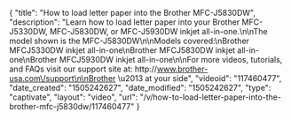 {
    "title": "How to load letter paper into the Brother MFC-J5830DW",
    "description": "Learn how to load letter paper into your Brother MFC-J5330DW, MFC-J5830DW, or MFC-J5930DW inkjet all-in-one.\n\nThe model shown is the MFC-J5830DW\n\nModels covered:\nBrother MFCJ5330DW inkjet all-in-one\nBrother MFCJ5830DW inkjet all-in-one\nBrother MFCJ5930DW inkjet all-in-one\n\nFor more videos, tutorials, and FAQs visit our support site at: http:\/\/www.brother-usa.com\/support\n\nBrother \u2013 at your side",
    "videoid": "117460477",
    "date_created": "1505242627",
    "date_modified": "1505242627",
    "type": "captivate",
    "layout": "video",
    "url": "\/v\/how-to-load-letter-paper-into-the-brother-mfc-j5830dw\/117460477"
}